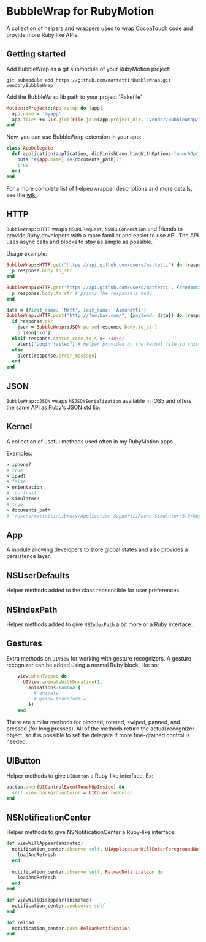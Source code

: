 # BubbleWrap for RubyMotion

A collection of helpers and wrappers used to wrap CocoaTouch code and provide more Ruby like APIs.

## Getting started

Add BubbleWrap as a git submodule of your RubyMotion project:

    git submodule add https://github.com/mattetti/BubbleWrap.git vendor/BubbleWrap

Add the BubbleWrap lib path to your project 'Rakefile'

```ruby
Motion::Project::App.setup do |app|
  app.name = 'myapp'
  app.files += Dir.glob(File.join(app.project_dir, 'vendor/BubbleWrap/lib/**/*.rb'))
end
```

Now, you can use BubbleWrap extension in your app:

```ruby
class AppDelegate
  def application(application, didFinishLaunchingWithOptions:launchOptions)
    puts "#{App.name} (#{documents_path})"
    true
  end
end

```
For a more complete list of helper/wrapper descriptions and more details, see the [wiki](https://github.com/mattetti/BubbleWrap/wiki).

## HTTP

`BubbleWrap::HTTP` wraps `NSURLRequest`, `NSURLConnection` and friends to provide Ruby developers with a more familiar and easier to use API.
The API uses async calls and blocks to stay as simple as possible.

Usage example:

```ruby
BubbleWrap::HTTP.get("https://api.github.com/users/mattetti") do |response|
  p response.body.to_str
end
```

```ruby
BubbleWrap::HTTP.get("https://api.github.com/users/mattetti", {credentials: {username: 'matt', password: 'aimonetti'}}) do |response|
  p response.body.to_str # prints the response's body
end
```

```ruby
data = {first_name: 'Matt', last_name: 'Aimonetti'}
BubbleWrap::HTTP.post("http://foo.bar.com/", {payload: data}) do |response|
  if response.ok?
    json = BubbleWrap::JSON.parse(response.body.to_str)
    p json['id']
  elsif response.status_code.to_s =~ /40\d/
    alert("Login failed") # helper provided by the kernel file in this repo.
  else
    alert(response.error_message)
  end
end
```

## JSON

`BubbleWrap::JSON` wraps `NSJSONSerialization` available in iOS5 and offers the same API as Ruby's JSON std lib.

## Kernel

A collection of useful methods used often in my RubyMotion apps.

Examples:
```ruby
> iphone?
# true
> ipad?
# false
> orientation
# :portrait
> simulator?
# true
> documents_path
# "/Users/mattetti/Library/Application Support/iPhone Simulator/5.0/Applications/EEC6454E-1816-451E-BB9A-EE18222E1A8F/Documents"
```

## App

A module allowing developers to store global states and also provides a
persistence layer.

## NSUserDefaults

Helper methods added to the class repsonsible for user preferences.

## NSIndexPath

Helper methods added to give `NSIndexPath` a bit more or a Ruby
interface.

## Gestures

Extra methods on `UIView` for working with gesture recognizers. A gesture recognizer can be added using a normal Ruby block, like so:

```ruby
    view.whenTapped do
      UIView.animateWithDuration(1,
        animations:lambda {
          # animate
          # @view.transform = ...
        })
    end
```

There are similar methods for pinched, rotated, swiped, panned, and pressed (for long presses). All of the methods return the actual recognizer object, so it is possible to set the delegate if more fine-grained control is needed.

## UIButton

Helper methods to give `UIButton` a Ruby-like interface. Ex:

```ruby
button.when(UIControlEventTouchUpInside) do
  self.view.backgroundColor = UIColor.redColor
end
```

## NSNotificationCenter

Helper methods to give NSNotificationCenter a Ruby-like interface:

```ruby
def viewWillAppear(animated)
  notification_center.observe self, UIApplicationWillEnterForegroundNotification do
    loadAndRefresh
  end
  
  notification_center.observe self, ReloadNotification do
    loadAndRefresh
  end
end

def viewWillDisappear(animated)
  notification_center.unobserve self
end

def reload
  notification_center.post ReloadNotification
end
```
